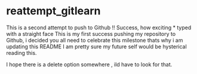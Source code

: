 # reattempt_gitlearn
This is a second attempt to push to Github
!! Success, how exciting * typed with a straight face
This is my first success pushing my repository to Github, i decided you all need to celebrate this milestone thats why i am updating this README
I am pretty sure my future self would be hysterical reading this.


I hope there is a delete option somewhere , ild have to look for that.
